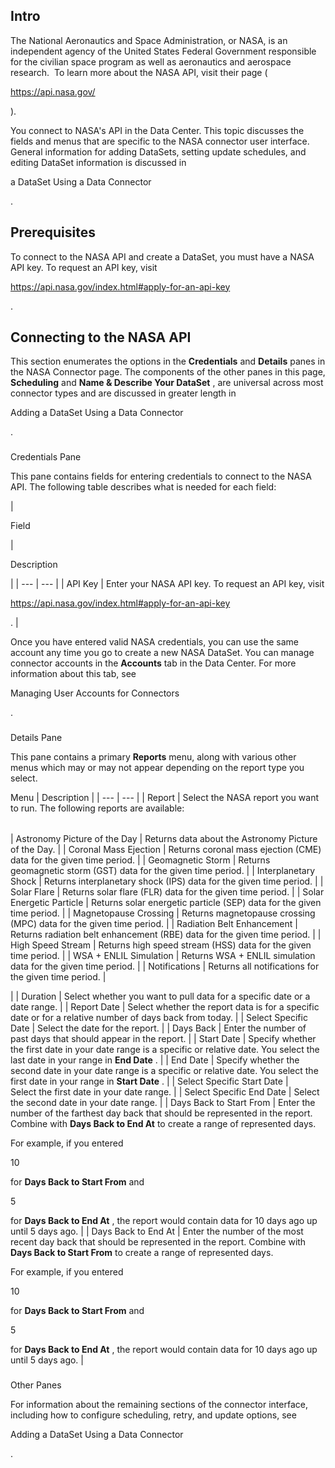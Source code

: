 

Intro
-------

The National Aeronautics and Space Administration, or NASA, is an independent agency of the United States Federal Government responsible for the civilian space program as well as aeronautics and aerospace research.  To learn more about the NASA API, visit their page (

https://api.nasa.gov/

).


 You connect to NASA's API in the Data Center. This topic discusses the fields and menus that are specific to the NASA connector user interface. General information for adding DataSets, setting update schedules, and editing DataSet information is discussed in

a DataSet Using a Data Connector

.


 Prerequisites
---------------

To connect to the NASA API and create a DataSet, you must have a NASA API key. To request an API key, visit

https://api.nasa.gov/index.html#apply-for-an-api-key

.


 Connecting to the NASA API
----------------------------


 This section enumerates the options in the
 **Credentials**
 and
 **Details**
 panes in the NASA Connector page. The components of the other panes in this page,
 **Scheduling**
 and
 **Name & Describe Your DataSet**
 , are universal across most connector types and are discussed in greater length in

Adding a DataSet Using a Data Connector

.


###

Credentials Pane


 This pane contains fields for entering credentials to connect to the NASA API. The following table describes what is needed for each field:


|

Field

|

Description

|
| --- | --- |
|
 API Key
  |
 Enter your NASA API key. To request an API key, visit

https://api.nasa.gov/index.html#apply-for-an-api-key

.
  |


 Once you have entered valid NASA credentials, you can use the same account any time you go to create a new NASA DataSet. You can manage connector accounts in the
 **Accounts**
 tab in the Data Center. For more information about this tab, see

Managing User Accounts for Connectors

.


###
 Details Pane

This pane contains a primary
 **Reports**
 menu, along with various other menus which may or may not appear depending on the report type you select.


 Menu
  |
 Description
  |
| --- | --- |
|
 Report
  |
 Select the NASA report you want to run. The following reports are available:


|  |  |
| --- | --- |
|
 Astronomy Picture of the Day
  |
 Returns data about the Astronomy Picture of the Day.
  |
|
 Coronal Mass Ejection
  |
 Returns coronal mass ejection (CME) data for the given time period.
  |
|
 Geomagnetic Storm
  |
 Returns geomagnetic storm (GST) data for the given time period.
  |
|
 Interplanetary Shock
  |
 Returns interplanetary shock (IPS) data for the given time period.
  |
|
 Solar Flare
  |
 Returns solar flare (FLR) data for the given time period.
  |
|
 Solar Energetic Particle
  |
 Returns solar energetic particle (SEP) data for the given time period.
  |
|
 Magnetopause Crossing
  |
 Returns magnetopause crossing (MPC) data for the given time period.
  |
|
 Radiation Belt Enhancement
  |
 Returns radiation belt enhancement (RBE) data for the given time period.
  |
|
 High Speed Stream
  |
 Returns high speed stream (HSS) data for the given time period.
  |
|
 WSA + ENLIL Simulation
  |
 Returns WSA + ENLIL simulation data for the given time period.
  |
|
 Notifications
  |
 Returns all notifications for the given time period.
  |

|
|
 Duration
  |
 Select whether you want to pull data for a specific date or a date range.
  |
|
 Report Date
  |
 Select whether the report data is for a specific date or for a relative number of days back from today.
  |
|
 Select Specific Date
  |
 Select the date for the report.
  |
|
 Days Back
  |
 Enter the number of past days that should appear in the report.
  |
|
 Start Date
  |
 Specify whether the first date in your date range is a specific or relative date. You select the last date in your range in
 **End Date**
 .
  |
|
 End Date
  |
 Specify whether the second date in your date range is a specific or relative date. You select the first date in your range in
 **Start Date**
 .
  |
|
 Select Specific Start Date
  |
 Select the first date in your date range.
  |
|
 Select Specific End Date
  |
 Select the second date in your date range.
  |
|
 Days Back to Start From
  |
 Enter the number of the farthest day back that should be represented in the report. Combine with
 **Days Back to End At**
 to create a range of represented days.


 For example, if you entered

10

for
 **Days Back to Start From**
 and

5

for
 **Days Back to End At**
 , the report would contain data for 10 days ago up until 5 days ago.
  |
|
 Days Back to End At
  |
 Enter the number of the most recent day back that should be represented in the report. Combine with
 **Days Back to Start From**
 to create a range of represented days.


 For example, if you entered

10

for
 **Days Back to Start From**
 and

5

for
 **Days Back to End At**
 , the report would contain data for 10 days ago up until 5 days ago.
  |


###
 Other Panes

For information about the remaining sections of the connector interface, including how to configure scheduling, retry, and update options, see

Adding a DataSet Using a Data Connector

.

